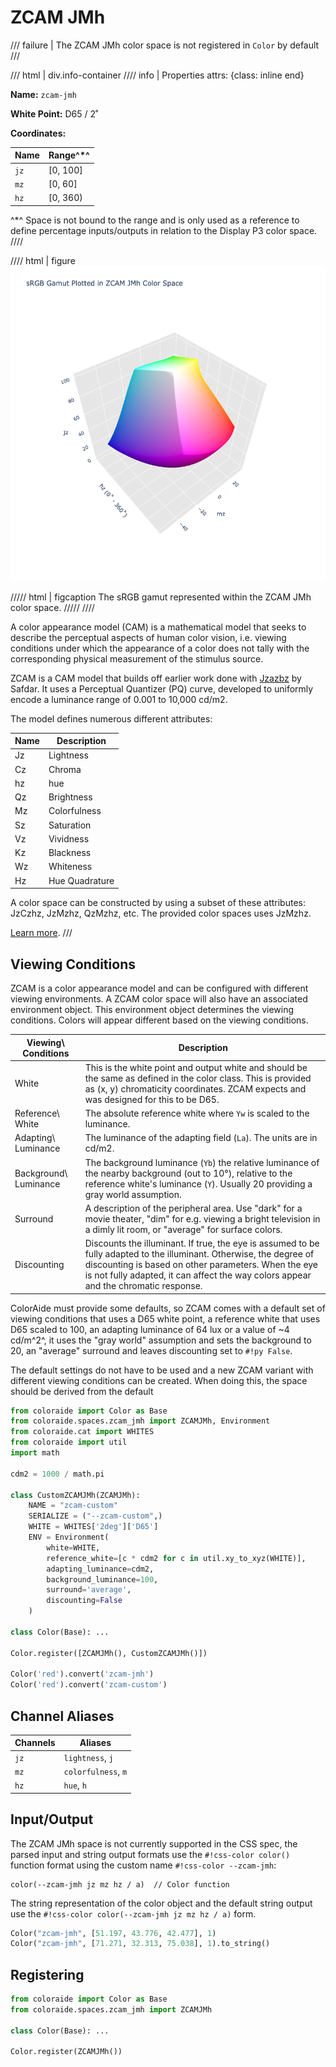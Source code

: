 # ZCAM JMh

/// failure | The ZCAM JMh color space is not registered in `Color` by default
///

/// html | div.info-container
//// info | Properties
    attrs: {class: inline end}

**Name:** `zcam-jmh`

**White Point:** D65 / 2˚

**Coordinates:**

Name | Range^\*^
---- | -----
`jz`  | [0, 100]
`mz`  | [0, 60]
`hz`  | [0, 360)

^\*^ Space is not bound to the range and is only used as a reference to define percentage inputs/outputs in
relation to the Display P3 color space.
////

//// html | figure
![ZCAM JMh](../images/zcam-jmh-3d.png)

///// html | figcaption
The sRGB gamut represented within the ZCAM JMh color space.
/////
////

A color appearance model (CAM) is a mathematical model that seeks to describe the perceptual aspects of human color
vision, i.e. viewing conditions under which the appearance of a color does not tally with the corresponding physical
measurement of the stimulus source.

ZCAM is a CAM model that builds off earlier work done with [Jzazbz](./jzazbz.md) by Safdar. It uses a Perceptual
Quantizer (PQ) curve, developed to uniformly encode a luminance range of 0.001 to 10,000 cd/m2.

The model defines numerous different attributes:

Name | Description
---- | -----------
Jz   | Lightness
Cz   | Chroma
hz   | hue
Qz   | Brightness
Mz   | Colorfulness
Sz   | Saturation
Vz   | Vividness
Kz   | Blackness
Wz   | Whiteness
Hz   | Hue Quadrature

A color space can be constructed by using a subset of these attributes: JzCzhz, JzMzhz, QzMzhz, etc. The provided color
spaces uses JzMzhz.

[Learn more](https://opg.optica.org/oe/fulltext.cfm?uri=oe-29-4-6036&id=447640).
///

## Viewing Conditions

ZCAM is a color appearance model and can be configured with different viewing environments. A ZCAM color space will
also have an associated environment object. This environment object determines the viewing conditions. Colors will
appear different based on the viewing conditions.

Viewing\ Conditions    | Description
---------------------- | -----------
White                  | This is the white point and output white and should be the same as defined in the color class. This is provided as (x, y) chromaticity coordinates. ZCAM expects and was designed for this to be D65.
Reference\ White       | The absolute reference white where `Yw` is scaled to the luminance.
Adapting\ Luminance    | The luminance of the adapting field (`La`). The units are in cd/m2.
Background\ Luminance  | The background luminance (`Yb`) the relative luminance of the nearby background (out to 10°), relative to the reference white's luminance (`Y`). Usually 20 providing a gray world assumption.
Surround               | A description of the peripheral area. Use "dark" for a movie theater, "dim" for e.g. viewing a bright television in a dimly lit room, or "average" for surface colors.
Discounting            | Discounts the illuminant. If true, the eye is assumed to be fully adapted to the illuminant. Otherwise, the degree of discounting is based on other parameters. When the eye is not fully adapted, it can affect the way colors appear and the chromatic response.

ColorAide must provide some defaults, so ZCAM comes with a default set of viewing conditions that uses a D65 white
point, a reference white that uses D65 scaled to 100, an adapting luminance of 64 lux or a value of ~4 cd/m^2^, it uses
the "gray world" assumption and sets the background to 20, an "average" surround and leaves discounting set to
`#!py False`.

The default settings do not have to be used and a new ZCAM variant with different viewing conditions can be created.
When doing this, the space should be derived from the default

```py play
from coloraide import Color as Base
from coloraide.spaces.zcam_jmh import ZCAMJMh, Environment
from coloraide.cat import WHITES
from coloraide import util
import math

cdm2 = 1000 / math.pi

class CustomZCAMJMh(ZCAMJMh):
    NAME = "zcam-custom"
    SERIALIZE = ("--zcam-custom",)
    WHITE = WHITES['2deg']['D65']
    ENV = Environment(
        white=WHITE,
        reference_white=[c * cdm2 for c in util.xy_to_xyz(WHITE)],
        adapting_luminance=cdm2,
        background_luminance=100,
        surround='average',
        discounting=False
    )

class Color(Base): ...

Color.register([ZCAMJMh(), CustomZCAMJMh()])

Color('red').convert('zcam-jmh')
Color('red').convert('zcam-custom')
```

## Channel Aliases

Channels | Aliases
-------- | -------
`jz`      | `lightness`, `j`
`mz`      | `colorfulness`, `m`
`hz`      | `hue`, `h`

## Input/Output

The ZCAM JMh space is not currently supported in the CSS spec, the parsed input and string output formats use
the `#!css-color color()` function format using the custom name `#!css-color --zcam-jmh`:

```css-color
color(--zcam-jmh jz mz hz / a)  // Color function
```

The string representation of the color object and the default string output use the
`#!css-color color(--zcam-jmh jz mz hz / a)` form.

```py play
Color("zcam-jmh", [51.197, 43.776, 42.477], 1)
Color("zcam-jmh", [71.271, 32.313, 75.038], 1).to_string()
```

## Registering

```py
from coloraide import Color as Base
from coloraide.spaces.zcam_jmh import ZCAMJMh

class Color(Base): ...

Color.register(ZCAMJMh())
```
